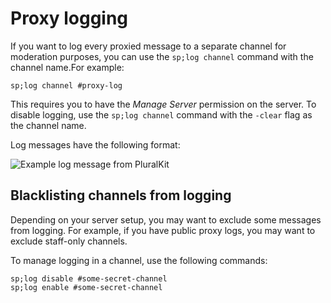 # Proxy logging
If you want to log every proxied message to a separate channel for moderation purposes, you can use the `sp;log channel` command with the channel name.For example:

    sp;log channel #proxy-log
    
This requires you to have the *Manage Server* permission on the server. To disable logging, use the `sp;log channel` command with the `-clear` flag as the channel name.

Log messages have the following format:

![Example log message from PluralKit](../assets/log_example.png)

## Blacklisting channels from logging
Depending on your server setup, you may want to exclude some messages from logging. For example, if you have public proxy logs, you may want to exclude staff-only channels.

To manage logging in a channel, use the following commands:

    sp;log disable #some-secret-channel
    sp;log enable #some-secret-channel